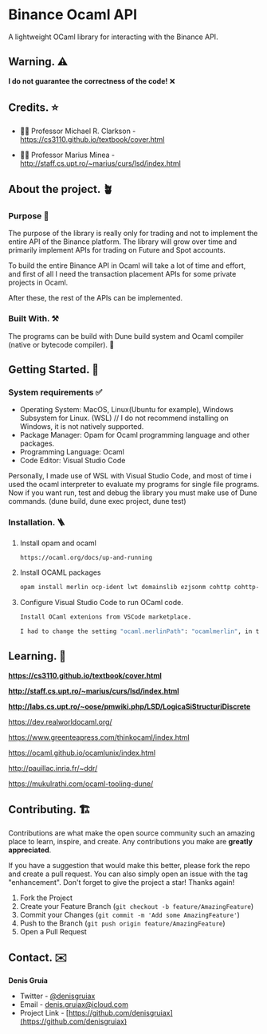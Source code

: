 # Binance Ocaml API
A lightweight OCaml library for interacting with the Binance API.
## Warning. ⚠️
**I do not guarantee the correctness of the code!** ❌

## Credits. ⭐
- 🧑‍💻 Professor Michael R. Clarkson - https://cs3110.github.io/textbook/cover.html

- 🧑‍💻 Professor Marius Minea - http://staff.cs.upt.ro/~marius/curs/lsd/index.html

## About the project. 🪴
### Purpose 🎯
The purpose of the library is really only for trading and not to implement the entire API of the Binance platform. The library will grow over time and primarily implement APIs for trading on Future and Spot accounts.

To build the entire Binance API in Ocaml will take a lot of time and effort, and first of all I need the transaction placement APIs for some private projects in Ocaml.

After these, the rest of the APIs can be implemented.

### Built With. ⚒️
The programs can be build with Dune build system and Ocaml compiler (native or bytecode compiler). 🐪

## Getting Started. 🚀
### System requirements ✅
- Operating System: MacOS, Linux(Ubuntu for example), Windows Subsystem for Linux. (WSL) // I do not recommend installing on Windows, it is not natively supported.
- Package Manager: Opam for Ocaml programming language and other packages.
- Programming Language: Ocaml
- Code Editor: Visual Studio Code 

Personally, I made use of WSL with Visual Studio Code, and most of time i used the ocaml interpreter to evaluate my programs for single file programs. Now if you want run, test and debug the library you must make use of Dune commands. (dune build, dune exec project, dune test)

### Installation. 🪜
1. Install opam and ocaml
   ```sh
   https://ocaml.org/docs/up-and-running
   ```

2. Install OCAML packages
   ```sh
   opam install merlin ocp-ident lwt domainslib ezjsonm cohttp cohttp-lwt tls ssl
   ```
   
3. Configure Visual Studio Code to run OCaml code.
   ```sh
   Install OCaml extenions from VSCode marketplace.
   ```
   
   ```sh
   I had to change the setting "ocaml.merlinPath": "ocamlmerlin", in the OCaml VSCode extension settings to "ocaml.merlinPath": "ocamlmerlin-server", to get the extension to work.
   ```

## Learning. 🌟
**https://cs3110.github.io/textbook/cover.html**

**http://staff.cs.upt.ro/~marius/curs/lsd/index.html**

**http://labs.cs.upt.ro/~oose/pmwiki.php/LSD/LogicaSiStructuriDiscrete**

https://dev.realworldocaml.org/

https://www.greenteapress.com/thinkocaml/index.html

https://ocaml.github.io/ocamlunix/index.html

http://pauillac.inria.fr/~ddr/

https://mukulrathi.com/ocaml-tooling-dune/

## Contributing. 🏗️
Contributions are what make the open source community such an amazing place to learn, inspire, and create. Any contributions you make are **greatly appreciated**.

If you have a suggestion that would make this better, please fork the repo and create a pull request. You can also simply open an issue with the tag "enhancement".
Don't forget to give the project a star! Thanks again!

1. Fork the Project
2. Create your Feature Branch (`git checkout -b feature/AmazingFeature`)
3. Commit your Changes (`git commit -m 'Add some AmazingFeature'`)
4. Push to the Branch (`git push origin feature/AmazingFeature`)
5. Open a Pull Request


## Contact. ✉️
**Denis Gruia**

- Twitter - [@denisgruiax](https://twitter.com/denisgruiax) 
- Email - denis.gruiax@icloud.com
- Project Link - [https://github.com/denisgruiax](https://github.com/denisgruiax)